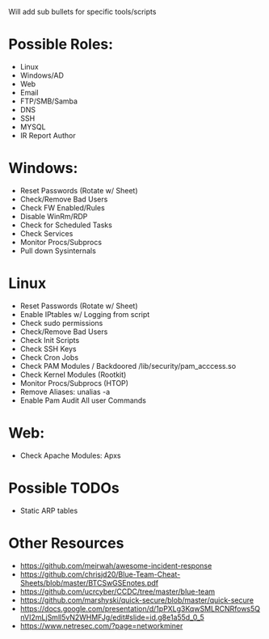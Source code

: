 Will add sub bullets for specific tools/scripts

# Possible Roles:
-	Linux
-	Windows/AD
-	Web
-	Email
-	FTP/SMB/Samba
-	DNS
-	SSH
-	MYSQL
- IR Report Author 

# Windows:
-	Reset Passwords (Rotate w/ Sheet)
-	Check/Remove Bad Users
-	Check FW Enabled/Rules
-	Disable WinRm/RDP
-	Check for Scheduled Tasks
-	Check Services
-	Monitor Procs/Subprocs
-	Pull down Sysinternals

# Linux
-	Reset Passwords (Rotate w/ Sheet)
-	Enable IPtables w/ Logging from script
- Check sudo permissions
-	Check/Remove Bad Users
-	Check Init Scripts
-	Check SSH Keys
-	Check Cron Jobs
-	Check PAM Modules / Backdoored /lib/security/pam_acccess.so
-	Check Kernel Modules (Rootkit)
- Monitor Procs/Subprocs (HTOP)
- Remove Aliases: unalias -a
-	Enable Pam Audit All user Commands

# Web:
-	Check Apache Modules: Apxs

# Possible TODOs
-	Static ARP tables	

# Other Resources

- https://github.com/meirwah/awesome-incident-response
- https://github.com/chrisjd20/Blue-Team-Cheat-Sheets/blob/master/BTCSwGSEnotes.pdf
- https://github.com/ucrcyber/CCDC/tree/master/blue-team
- https://github.com/marshyski/quick-secure/blob/master/quick-secure
- https://docs.google.com/presentation/d/1pPXLg3KqwSMLRCNRfows5QnVI2mLjSmll5vN2WHMFJg/edit#slide=id.g8e1a55d_0_5
- https://www.netresec.com/?page=networkminer
